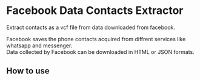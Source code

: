 # Facebook Data Contacts Extractor

Extract contacts as a vcf file from data downloaded from facebook.

Facebook saves the phone contacts acquired from diffrent services like whatsapp and messenger.\
Data collected by Facebook can be downloaded in HTML or JSON formats.

## How to use




